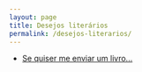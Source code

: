 ```yaml
---
layout: page
title: Desejos literários
permalink: /desejos-literarios/
--- 
```


  - [Se quiser me enviar um livro...](https://www.amazon.com.br/hz/wishlist/ls/WV28ZZSXIW2S?ref_=wl_share)

